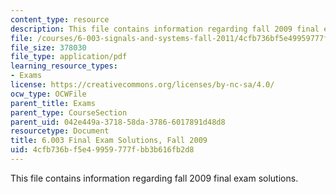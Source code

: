 ```yaml
---
content_type: resource
description: This file contains information regarding fall 2009 final exam solutions.
file: /courses/6-003-signals-and-systems-fall-2011/4cfb736bf5e49959777fbb3b616fb2d8_MIT6_003F11_F09final_sol.pdf
file_size: 378030
file_type: application/pdf
learning_resource_types:
- Exams
license: https://creativecommons.org/licenses/by-nc-sa/4.0/
ocw_type: OCWFile
parent_title: Exams
parent_type: CourseSection
parent_uid: 042e449a-3718-58da-3786-6017891d48d8
resourcetype: Document
title: 6.003 Final Exam Solutions, Fall 2009
uid: 4cfb736b-f5e4-9959-777f-bb3b616fb2d8
---
```

This file contains information regarding fall 2009 final exam solutions.
